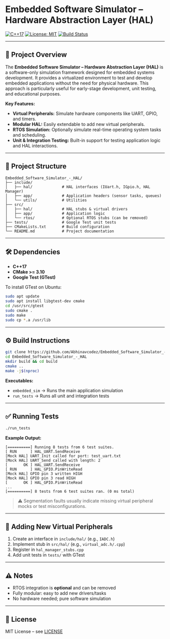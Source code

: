 # Embedded Software Simulator – Hardware Abstraction Layer (HAL)

[![C++17](https://img.shields.io/badge/C%2B%2B-17-blue)](https://isocpp.org/) [![License: MIT](https://img.shields.io/badge/License-MIT-yellow.svg)](LICENSE) [![Build Status](https://img.shields.io/badge/build-passing-brightgreen)](https://github.com/Abhinavcodez/Embedded_Software_Simulator_-_Hardware_Abstraction_Layer/actions)

---

## 📌 Project Overview

The **Embedded Software Simulator – Hardware Abstraction Layer (HAL)** is a software-only simulation framework designed for embedded systems development. It provides a virtualized environment to test and develop embedded applications without the need for physical hardware. This approach is particularly useful for early-stage development, unit testing, and educational purposes.

**Key Features:**

* **Virtual Peripherals:** Simulate hardware components like UART, GPIO, and timers.
* **Modular HAL:** Easily extendable to add new virtual peripherals.
* **RTOS Simulation:** Optionally simulate real-time operating system tasks and scheduling.
* **Unit & Integration Testing:** Built-in support for testing application logic and HAL interactions.

---

## 📂 Project Structure

```
Embedded_Software_Simulator_-_HAL/
├── include/
│   ├── hal/             # HAL interfaces (IUart.h, IGpio.h, HAL Manager)
│   ├── app/             # Application headers (sensor tasks, queues)
│   └── utils/           # Utilities
├── src/
│   ├── hal/             # HAL stubs & virtual drivers
│   ├── app/             # Application logic
│   └── rtos/            # Optional RTOS stubs (can be removed)
├── tests/               # Google Test unit tests
├── CMakeLists.txt       # Build configuration
└── README.md            # Project documentation
```

---

## 🛠 Dependencies

* **C++17**
* **CMake >= 3.10**
* **Google Test (GTest)**

To install GTest on Ubuntu:

```bash
sudo apt update
sudo apt install libgtest-dev cmake
cd /usr/src/gtest
sudo cmake .
sudo make
sudo cp *.a /usr/lib
```

---

## ⚙️ Build Instructions

```bash
git clone https://github.com/Abhinavcodez/Embedded_Software_Simulator_-_Hardware_Abstraction_Layer.git
cd Embedded_Software_Simulator_-_HAL
mkdir build && cd build
cmake ..
make -j$(nproc)
```

**Executables:**

* `embedded_sim` → Runs the main application simulation
* `run_tests` → Runs all unit and integration tests

---

## ✅ Running Tests

```bash
./run_tests
```

**Example Output:**

```
[==========] Running 8 tests from 6 test suites.
[ RUN      ] HAL_UART.SendReceive
[Mock HAL] UART_Init called for port: test_uart.txt
[Mock HAL] UART_Send called with length: 2
[       OK ] HAL_UART.SendReceive
[ RUN      ] HAL_GPIO.PinWriteRead
[Mock HAL] GPIO pin 3 written HIGH
[Mock HAL] GPIO pin 3 read HIGH
[       OK ] HAL_GPIO.PinWriteRead
...
[==========] 8 tests from 6 test suites ran. (0 ms total)
```

> ⚠ Segmentation faults usually indicate missing virtual peripheral mocks or test misconfigurations.

---

## 📝 Adding New Virtual Peripherals

1. Create an interface in `include/hal/` (e.g., `IADC.h`)
2. Implement stub in `src/hal/` (e.g., `virtual_adc.h/.cpp`)
3. Register in `hal_manager_stubs.cpp`
4. Add unit tests in `tests/` with GTest

---

## ⚠ Notes

* RTOS integration is **optional** and can be removed
* Fully modular: easy to add new drivers/tasks
* No hardware needed; pure software simulation

---

## 🔧 License

MIT License – see [LICENSE](LICENSE)
